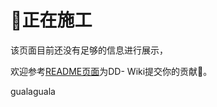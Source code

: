 # 🚧正在施工

该页面目前还没有足够的信息进行展示，

欢迎参考[README页面](https://powercxx.gitbook.io/dd-wiki/)为DD- Wiki提交你的贡献🎉。

gualaguala
